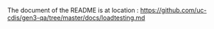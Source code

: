 The document of the README is at location : https://github.com/uc-cdis/gen3-qa/tree/master/docs/loadtesting.md